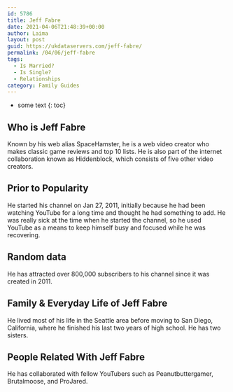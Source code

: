 ```yaml
---
id: 5786
title: Jeff Fabre
date: 2021-04-06T21:48:39+00:00
author: Laima
layout: post
guid: https://ukdataservers.com/jeff-fabre/
permalink: /04/06/jeff-fabre
tags:
  - Is Married?
  - Is Single?
  - Relationships
category: Family Guides
---
```


* some text
{: toc}


## Who is Jeff Fabre
                  
                  
                  
Known by his web alias SpaceHamster, he is a web video creator who makes classic game reviews and top 10 lists. He is also part of the internet collaboration known as Hiddenblock, which consists of five other video creators. 
                  
              
            
              
            
                
                
                
## Prior to Popularity
                  
                  
                  
He started his channel on Jan 27, 2011, initially because he had been watching YouTube for a long time and thought he had something to add. He was really sick at the time when he started the channel, so he used YouTube as a means to keep himself busy and focused while he was recovering.
                  
              
            
              
            
                
                
                
## Random data
                  
                  
                  
He has attracted over 800,000 subscribers to his channel since it was created in 2011.
                  
              
            
              
            
                
                
                
## Family & Everyday Life of Jeff Fabre
                  
                  
                  
He lived most of his life in the Seattle area before moving to San Diego, California, where he finished his last two years of high school. He has two sisters.
                  
              
            
              
            
                
                
                
## People Related With Jeff Fabre
                  
                  
                  
He has collaborated with fellow YouTubers such as Peanutbuttergamer, Brutalmoose, and ProJared.
                  
              
            
              
            
                
              
            
              
              
            
            
              
            
          
          
          